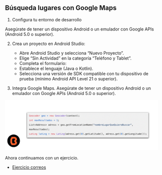 ## Búsqueda lugares con Google Maps

1. Configura tu entorno de desarrollo

Asegúrate de tener un dispositivo Android o un emulador con Google APIs (Android 5.0 o superior).

2. Crea un proyecto en Android Studio:
    - Abre Android Studio y selecciona “Nuevo Proyecto”.
    - Elige “Sin Actividad” en la categoría “Teléfono y Tablet”.
    - Completa el formulario:
    - Establece el lenguaje (Java o Kotlin).
    - Selecciona una versión de SDK compatible con tu dispositivo de prueba (mínimo Android API Level 21 o superior).

3. Integra Google Maps.
Asegúrate de tener un dispositivo Android o un emulador con Google APIs (Android 5.0 o superior).

![Maps](img/01.png)

Ahora continuamos con un ejercicio.

- [Ejercicio correos](practica)